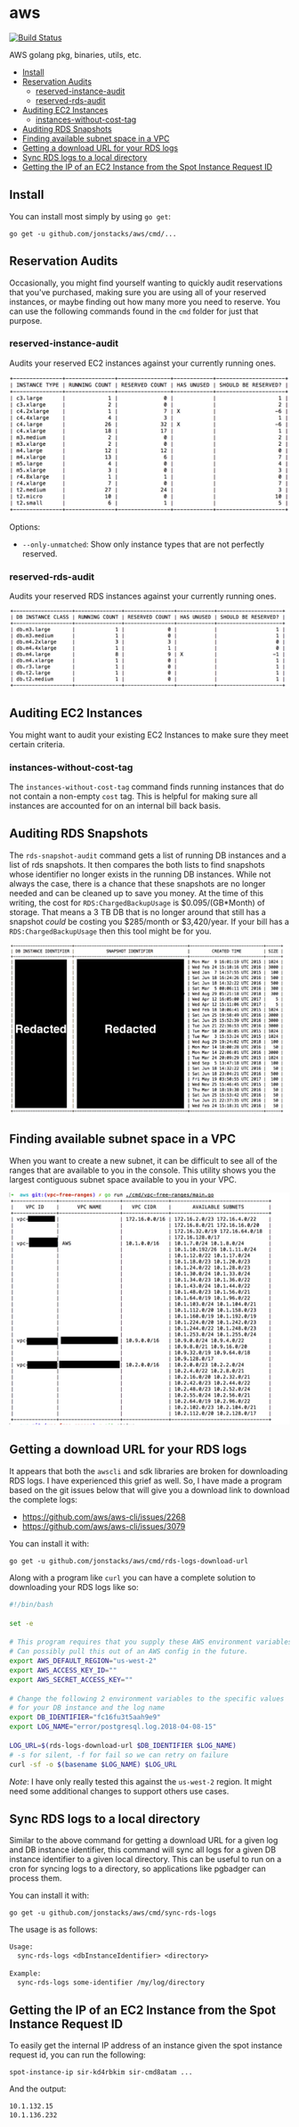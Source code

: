 # aws

[![Build Status](https://travis-ci.org/jonstacks/aws.svg?branch=master)](https://travis-ci.org/jonstacks/aws)

AWS golang pkg, binaries, utils, etc.

<!-- TOC depthFrom:2 depthTo:6 orderedList:false updateOnSave:true -->

- [Install](#install)
- [Reservation Audits](#reservation-audits)
    - [reserved-instance-audit](#reserved-instance-audit)
    - [reserved-rds-audit](#reserved-rds-audit)
- [Auditing EC2 Instances](#auditing-ec2-instances)
    - [instances-without-cost-tag](#instances-without-cost-tag)
- [Auditing RDS Snapshots](#auditing-rds-snapshots)
- [Finding available subnet space in a VPC](#finding-available-subnet-space-in-a-vpc)
- [Getting a download URL for your RDS logs](#getting-a-download-url-for-your-rds-logs)
- [Sync RDS logs to a local directory](#sync-rds-logs-to-a-local-directory)
- [Getting the IP of an EC2 Instance from the Spot Instance Request ID](#getting-the-ip-of-an-ec2-instance-from-the-spot-instance-request-id)

<!-- /TOC -->

## Install

You can install most simply by using `go get`:

```
go get -u github.com/jonstacks/aws/cmd/...
```

## Reservation Audits

Occasionally, you might find yourself wanting to quickly audit reservations
that you've purchased, making sure you are using all of your reserved instances,
or maybe finding out how many more you need to reserve. You can use the
following commands found in the `cmd` folder for just that purpose.

### reserved-instance-audit

Audits your reserved EC2 instances against your currently running ones.

![reserved-instance-audit](doc/screenshots/reserved-instance-audit.png)

Options:

* `--only-unmatched`: Show only instance types that are not perfectly reserved.

### reserved-rds-audit

Audits your reserved RDS instances against your currently running ones.

![reserved-rds-audit](doc/screenshots/reserved-rds-audit.png)

## Auditing EC2 Instances

You might want to audit your existing EC2 Instances to make sure they meet
certain criteria.

### instances-without-cost-tag

The `instances-without-cost-tag` command finds running instances that do not
contain a non-empty `cost` tag. This is helpful for making sure all instances
are accounted for on an internal bill back basis.

## Auditing RDS Snapshots

The `rds-snapshot-audit` command gets a list of running DB instances and a
list of rds snapshots. It then compares the both lists to find snapshots whose
identifier no longer exists in the running DB instances. While not always the
case, there is a chance that these snapshots are no longer needed and can be
cleaned up to save you money. At the time of this writing, the cost for
`RDS:ChargedBackupUsage` is $0.095/(GB*Month) of storage. That means a 3 TB
DB that is no longer around that still has a snapshot *could* be costing you
$285/month or $3,420/year. If your bill has a `RDS:ChargedBackupUsage` then
this tool might be for you.

![rds-snapshot-audit](doc/screenshots/rds-snapshot-audit.png)

## Finding available subnet space in a VPC

When you want to create a new subnet, it can be difficult to see all of the
ranges that are available to you in the console. This utility shows you the
largest contiguous subnet space available to you in your VPC.

![vpc-free-ranges](doc/screenshots/vpc-free-ranges)

## Getting a download URL for your RDS logs

It appears that both the `awscli` and sdk libraries are broken for downloading
RDS logs. I have experienced this grief as well. So, I have made a program
based on the git issues below that will give you a download link to download
the complete logs:

* https://github.com/aws/aws-cli/issues/2268
* https://github.com/aws/aws-cli/issues/3079

You can install it with:

```
go get -u github.com/jonstacks/aws/cmd/rds-logs-download-url
```

Along with a program like `curl` you can have a complete solution to
downloading your RDS logs like so:

```sh
#!/bin/bash

set -e

# This program requires that you supply these AWS environment variables.
# Can possibly pull this out of an AWS config in the future.
export AWS_DEFAULT_REGION="us-west-2"
export AWS_ACCESS_KEY_ID=""
export AWS_SECRET_ACCESS_KEY=""

# Change the following 2 environment variables to the specific values
# for your DB instance and the log name
export DB_IDENTIFIER="fc16fu3t5aah9e9"
export LOG_NAME="error/postgresql.log.2018-04-08-15"

LOG_URL=$(rds-logs-download-url $DB_IDENTIFIER $LOG_NAME)
# -s for silent, -f for fail so we can retry on failure
curl -sf -o $(basename $LOG_NAME) $LOG_URL
```

*Note*: I have only really tested this against the `us-west-2` region. It might
        need some additional changes to support others use cases.

## Sync RDS logs to a local directory

Similar to the above command for getting a download URL for a given log and DB
instance identifier, this command will sync all logs for a given DB instance
identifier to a given local directory. This can be useful to run on a cron for
syncing logs to a directory, so applications like pgbadger can process them.

You can install it with:

```
go get -u github.com/jonstacks/aws/cmd/sync-rds-logs
```

The usage is as follows:

```
Usage:
  sync-rds-logs <dbInstanceIdentifier> <directory>

Example:
  sync-rds-logs some-identifier /my/log/directory
```


## Getting the IP of an EC2 Instance from the Spot Instance Request ID

To easily get the internal IP address of an instance given the spot
instance request id, you can run the following:

```
spot-instance-ip sir-kd4rbkim sir-cmd8atam ...
```

And the output:

```
10.1.132.15
10.1.136.232
```